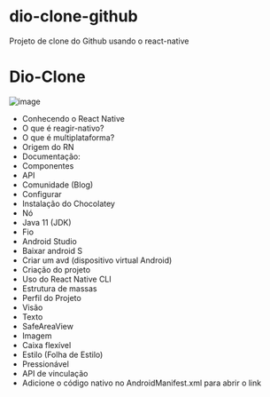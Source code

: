 # dio-clone-github
Projeto de clone do Github usando o react-native 
# Dio-Clone
![image](https://user-images.githubusercontent.com/97926394/170917069-8e895e07-160e-4658-8ace-2fee0ab2fc5c.png)

- Conhecendo o React Native
- O que é reagir-nativo?
- O que é multiplataforma?
- Origem do RN
- Documentação:
- Componentes
- API
- Comunidade (Blog)
- Configurar
- Instalação do Chocolatey
- Nó
- Java 11 (JDK)
- Fio
- Android Studio
- Baixar android S
- Criar um avd (dispositivo virtual Android)
- Criação do projeto
- Uso do React Native CLI
- Estrutura de massas
- Perfil do Projeto
- Visão
- Texto
- SafeAreaView
- Imagem
- Caixa flexível
- Estilo (Folha de Estilo)
- Pressionável
- API de vinculação
- Adicione o código nativo no AndroidManifest.xml para abrir o link
